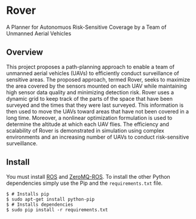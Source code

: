 Rover
=====

A Planner for Autonomuos Risk-Sensitive Coverage by a Team of Unmanned Aerial Vehicles

## Overview
This project proposes a path-planning approach
to enable a team of unmanned aerial vehicles (UAVs) to
efficiently conduct surveillance of sensitive areas. The proposed
approach, termed Rover, seeks to maximize the area covered by the
sensors mounted on each UAV while maintaining high sensor
data quality and minimizing detection risk. Rover uses a
dynamic grid to keep track of the parts of the space that have
been surveyed and the times that they were last surveyed. This
information is then used to move the UAVs toward areas that
have not been covered in a long time. Moreover, a nonlinear
optimization formulation is used to determine the altitude at
which each UAV flies. The efficiency and scalability of Rover
is demonstrated in simulation using complex environments
and an increasing number of UAVs to conduct risk-sensitive
surveillance.

## Install
You must install [ROS](http://ros.org) and [ZeroMQ-ROS](http://wallarelvo.github.io/zeromq-ros).
To install the other Python dependencies simply use the Pip and the `requirements.txt` file.

    $ # Installs pip
    $ sudo apt-get install python-pip
    $ # Installs dependencies
    $ sudo pip install -r requirements.txt
